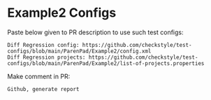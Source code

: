 # Example2 Configs
Paste below given to PR description to use such test configs:
```
Diff Regression config: https://github.com/checkstyle/test-configs/blob/main/ParenPad/Example2/config.xml
Diff Regression projects: https://github.com/checkstyle/test-configs/blob/main/ParenPad/Example2/list-of-projects.properties
```
Make comment in PR:
```
Github, generate report
```
